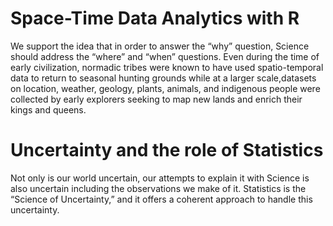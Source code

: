 # Space-Time Data Analytics with R

We support the idea that in order to answer the “why” question, Science should address the “where” and “when” questions. Even during the time of early civilization, normadic tribes were known to have used spatio-temporal data to return to seasonal hunting grounds while at a larger scale,datasets on location, weather, geology, plants, animals, and indigenous people were collected by early explorers seeking to map new lands and enrich their kings and queens. 



# Uncertainty and the role of Statistics

Not only is our world uncertain, our attempts to explain it with Science is also uncertain including the observations we make of it. Statistics is the “Science of Uncertainty,” and it offers a coherent approach to handle this uncertainty.

